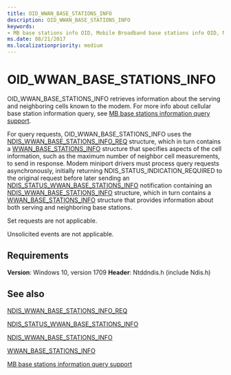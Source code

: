 ```yaml
---
title: OID_WWAN_BASE_STATIONS_INFO
description: OID_WWAN_BASE_STATIONS_INFO
keywords:
- MB base stations info OID, Mobile Broadband base stations info OID, Mobile Broadband miniport driver base stations info OID
ms.date: 08/21/2017
ms.localizationpriority: medium
---
```


# OID_WWAN_BASE_STATIONS_INFO

OID_WWAN_BASE_STATIONS_INFO retrieves information about the serving and neighboring cells known to the modem. For more info about cellular base station information query, see [MB base stations information query support](mb-base-stations-information-query-support.md).

For query requests, OID_WWAN_BASE_STATIONS_INFO uses the [NDIS_WWAN_BASE_STATIONS_INFO_REQ](/windows-hardware/drivers/ddi/ndiswwan/ns-ndiswwan-_ndis_wwan_base_stations_info_req) structure, which in turn contains a [WWAN_BASE_STATIONS_INFO](/windows-hardware/drivers/ddi/wwan/ns-wwan-_wwan_base_stations_info) structure that specifies aspects of the cell information, such as the maximum number of neighbor cell measurements, to send in response. Modem miniport drivers must process query requests asynchronously, initially returning NDIS_STATUS_INDICATION_REQUIRED to the original request before later sending an [NDIS_STATUS_WWAN_BASE_STATIONS_INFO](ndis-status-wwan-base-stations-info.md) notification containing an [NDIS_WWAN_BASE_STATIONS_INFO](/windows-hardware/drivers/ddi/ndiswwan/ns-ndiswwan-_ndis_wwan_base_stations_info) structure, which in turn contains a [WWAN_BASE_STATIONS_INFO](/windows-hardware/drivers/ddi/wwan/ns-wwan-_wwan_base_stations_info) structure that provides information about both serving and neighboring base stations.

Set requests are not applicable.

Unsolicited events are not applicable.

## Requirements

**Version**: Windows 10, version 1709
**Header**: Ntddndis.h (include Ndis.h)

## See also

[NDIS_WWAN_BASE_STATIONS_INFO_REQ](/windows-hardware/drivers/ddi/ndiswwan/ns-ndiswwan-_ndis_wwan_base_stations_info_req)

[NDIS_STATUS_WWAN_BASE_STATIONS_INFO](ndis-status-wwan-base-stations-info.md)

[NDIS_WWAN_BASE_STATIONS_INFO](/windows-hardware/drivers/ddi/ndiswwan/ns-ndiswwan-_ndis_wwan_base_stations_info)

[WWAN_BASE_STATIONS_INFO](/windows-hardware/drivers/ddi/wwan/ns-wwan-_wwan_base_stations_info)

[MB base stations information query support](mb-base-stations-information-query-support.md)
